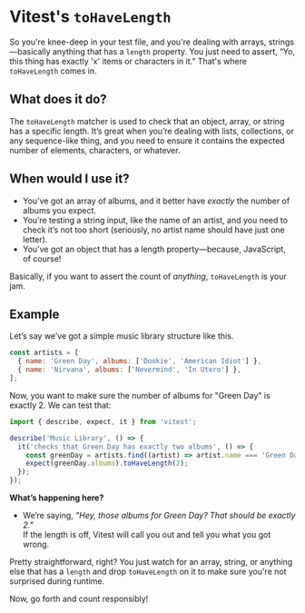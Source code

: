 # Vitest's `toHaveLength`

So you're knee-deep in your test file, and you're dealing with arrays, strings—basically anything that has a `length` property. You just need to assert, “Yo, this thing has exactly 'x' items or characters in it.” That's where `toHaveLength` comes in.

## What does it do?

The `toHaveLength` matcher is used to check that an object, array, or string has a specific length. It’s great when you’re dealing with lists, collections, or any sequence-like thing, and you need to ensure it contains the expected number of elements, characters, or whatever.

## When would I use it?

- You’ve got an array of albums, and it better have _exactly_ the number of albums you expect.
- You’re testing a string input, like the name of an artist, and you need to check it’s not too short (seriously, no artist name should have just one letter).
- You’ve got an object that has a length property—because, JavaScript, of course!

Basically, if you want to assert the count of _anything_, `toHaveLength` is your jam.

## Example

Let’s say we’ve got a simple music library structure like this.

```javascript
const artists = [
  { name: 'Green Day', albums: ['Dookie', 'American Idiot'] },
  { name: 'Nirvana', albums: ['Nevermind', 'In Utero'] },
];
```

Now, you want to make sure the number of albums for "Green Day" is exactly 2. We can test that:

```javascript
import { describe, expect, it } from 'vitest';

describe('Music Library', () => {
  it('checks that Green Day has exactly two albums', () => {
    const greenDay = artists.find((artist) => artist.name === 'Green Day');
    expect(greenDay.albums).toHaveLength(2);
  });
});
```

**What’s happening here?**

- We’re saying, _"Hey, those albums for Green Day? That should be exactly 2."_  
  If the length is off, Vitest will call you out and tell you what you got wrong.

Pretty straightforward, right? You just watch for an array, string, or anything else that has a `length` and drop `toHaveLength` on it to make sure you're not surprised during runtime.

Now, go forth and count responsibly!
